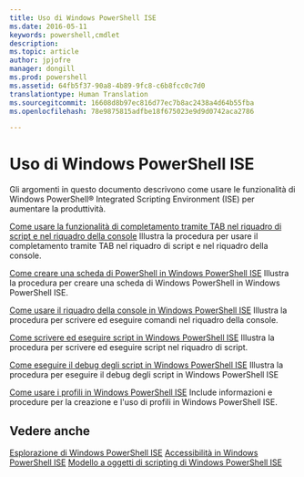 ```yaml
---
title: Uso di Windows PowerShell ISE
ms.date: 2016-05-11
keywords: powershell,cmdlet
description: 
ms.topic: article
author: jpjofre
manager: dongill
ms.prod: powershell
ms.assetid: 64fb5f37-90a8-4b89-9fc8-c6b8fcc0c7d0
translationtype: Human Translation
ms.sourcegitcommit: 16608d8b97ec816d77ec7b8ac2438a4d64b55fba
ms.openlocfilehash: 78e9875815adfbe18f675023e9d9d0742aca2786

---
```


# Uso di Windows PowerShell ISE
Gli argomenti in questo documento descrivono come usare le funzionalità di Windows PowerShell® Integrated Scripting Environment (ISE) per aumentare la produttività.

[Come usare la funzionalità di completamento tramite TAB nel riquadro di script e nel riquadro della console](How-to-Use-Tab-Completion-in-the-Script-Pane-and-Console-Pane.md) Illustra la procedura per usare il completamento tramite TAB nel riquadro di script e nel riquadro della console.

[Come creare una scheda di PowerShell in Windows PowerShell ISE](How-to-Create-a-PowerShell-Tab-in-Windows-PowerShell-ISE.md) Illustra la procedura per creare una scheda di Windows PowerShell in Windows PowerShell ISE.

[Come usare il riquadro della console in Windows PowerShell ISE](How-to-Use-the-Console-Pane-in-the-Windows-PowerShell-ISE.md) Illustra la procedura per scrivere ed eseguire comandi nel riquadro della console.

[Come scrivere ed eseguire script in Windows PowerShell ISE](How-to-Write-and-Run-Scripts-in-the-Windows-PowerShell-ISE.md) Illustra la procedura per scrivere ed eseguire script nel riquadro di script.

[Come eseguire il debug degli script in Windows PowerShell ISE](How-to-Debug-Scripts-in-Windows-PowerShell-ISE.md) Illustra la procedura per eseguire il debug degli script in Windows PowerShell ISE

[Come usare i profili in Windows PowerShell ISE](How-to-Use-Profiles-in-Windows-PowerShell-ISE.md) Include informazioni e procedure per la creazione e l'uso di profili in Windows PowerShell ISE.

## Vedere anche
[Esplorazione di Windows PowerShell ISE](../../getting-started/fundamental/Exploring-the-Windows-PowerShell-ISE.md)
[Accessibilità in Windows PowerShell ISE](../../setup/Accessibility-in-Windows-PowerShell-ISE.md)
[Modello a oggetti di scripting di Windows PowerShell ISE](https://technet.microsoft.com/en-us/library/69b047d0-da79-413e-b948-8e45d05d1f85)




<!--HONumber=Oct16_HO2-->


